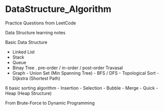 # DataStructure_Algorithm

Practice Questions from LeetCode

Data Structure learning notes

Basic Data Structure
  - Linked List
  - Stack
  - Queue
  - Binay Tree
        . pre-order / in-order / post-order Travasal
  - Graph
        - Union Set (Min Spanning Tree)
        - BFS / DFS
        - Topological Sort
        - Dijkstra (Shortest Path)
 
 6 basic sorting algorithm
    - Insertion
    - Selection
    - Bubble
    - Merge
    - Quick
    - Heap (Heap Structure)
 
 From Brute-Force to Dynamic Programming
